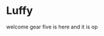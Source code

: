 # Luffy
welcome
gear five is here and it is op 
 
 
 
 
  
            
        
           
              
        
         
  
  
